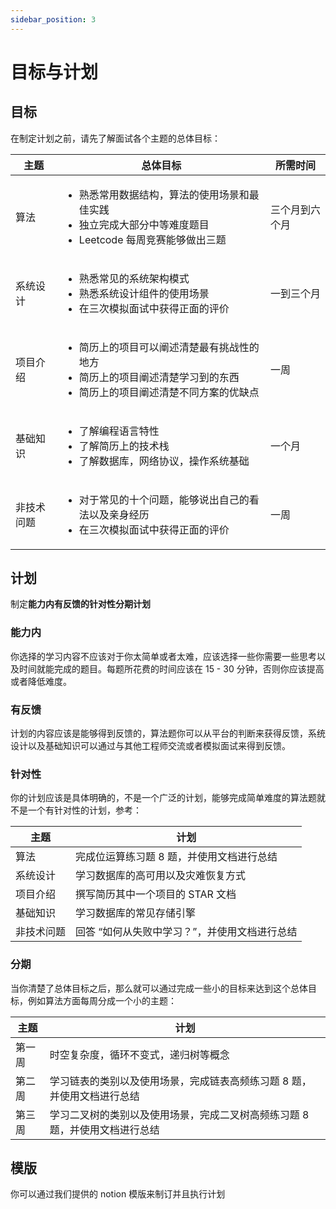 ```yaml
---
sidebar_position: 3
---
```



# 目标与计划

## 目标

在制定计划之前，请先了解面试各个主题的总体目标：

| 主题        | 总体目标 | 所需时间 |
| ----------- | -------  | ---- |
| 算法        | <ul><li>熟悉常用数据结构，算法的使用场景和最佳实践</li><li>独立完成大部分中等难度题目</li><li>Leetcode 每周竞赛能够做出三题</li></ul>| 三个月到六个月 |
| 系统设计    | <ul><li>熟悉常见的系统架构模式</li><li>熟悉系统设计组件的使用场景</li><li>在三次模拟面试中获得正面的评价</li></ul> | 一到三个月 |
| 项目介绍    | <ul><li>简历上的项目可以阐述清楚最有挑战性的地方</li><li>简历上的项目阐述清楚学习到的东西</li><li>简历上的项目阐述清楚不同方案的优缺点</li></ul> | 一周 |
| 基础知识    | <ul><li>了解编程语言特性</li><li>了解简历上的技术栈</li><li>了解数据库，网络协议，操作系统基础</li></ul> | 一个月 |
| 非技术问题  | <ul><li>对于常见的十个问题，能够说出自己的看法以及亲身经历</li><li>在三次模拟面试中获得正面的评价</li></ul> | 一周 |

## 计划

制定**能力内有反馈的针对性分期计划**

### 能力内
你选择的学习内容不应该对于你太简单或者太难，应该选择一些你需要一些思考以及时间就能完成的题目。每题所花费的时间应该在 15 - 30 分钟，否则你应该提高或者降低难度。

### 有反馈
计划的内容应该是能够得到反馈的，算法题你可以从平台的判断来获得反馈，系统设计以及基础知识可以通过与其他工程师交流或者模拟面试来得到反馈。

### 针对性
你的计划应该是具体明确的，不是一个广泛的计划，能够完成简单难度的算法题就不是一个有针对性的计划，参考：

| 主题        | 计划 | 
| ----------- | -------  |
| 算法        | 完成位运算练习题 8 题，并使用文档进行总结 |
| 系统设计    | 学习数据库的高可用以及灾难恢复方式 |
| 项目介绍    | 撰写简历其中一个项目的 STAR 文档 |
| 基础知识    | 学习数据库的常见存储引擎 |
| 非技术问题  | 回答 “如何从失败中学习？”，并使用文档进行总结|

### 分期
当你清楚了总体目标之后，那么就可以通过完成一些小的目标来达到这个总体目标，例如算法方面每周分成一个小的主题：

| 主题        | 计划 | 
| ----------- | -------  |
| 第一周      | 时空复杂度，循环不变式，递归树等概念 |
| 第二周      | 学习链表的类别以及使用场景，完成链表高频练习题 8 题，并使用文档进行总结 |
| 第三周      | 学习二叉树的类别以及使用场景，完成二叉树高频练习题 8 题，并使用文档进行总结 |

## 模版
你可以通过我们提供的 notion 模版来制订并且执行计划



